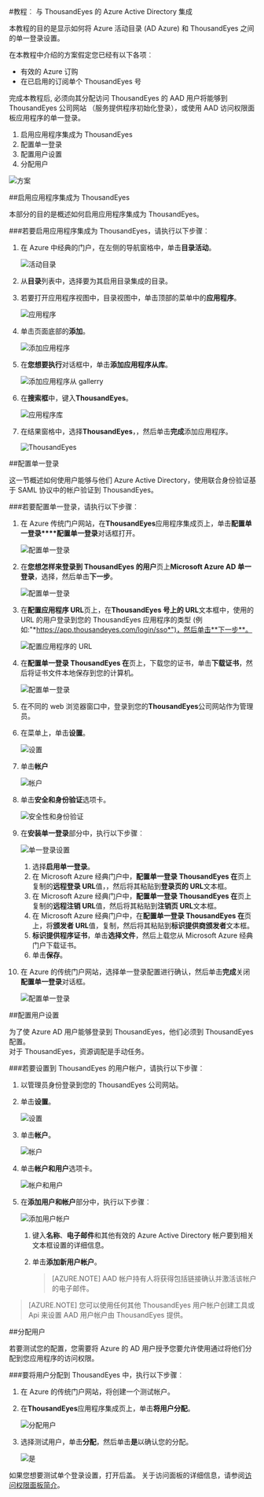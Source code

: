 <properties 
    pageTitle="教程︰ Azure Active Directory 集成与 ThousandEyes |Microsoft Azure" 
    description="了解如何使用 ThousandEyes Azure Active Directory 以启用单一登录、 自动化资源调配，以及更多 ！" 
    services="active-directory" 
    authors="jeevansd"  
    documentationCenter="na" 
    manager="femila"/>
<tags 
    ms.service="active-directory" 
    ms.devlang="na" 
    ms.topic="article" 
    ms.tgt_pltfrm="na" 
    ms.workload="identity" 
    ms.date="09/11/2016" 
    ms.author="jeedes" />

#<a name="tutorial-azure-active-directory-integration-with-thousandeyes"></a>教程︰ 与 ThousandEyes 的 Azure Active Directory 集成
  
本教程的目的是显示如何将 Azure 活动目录 (AD Azure) 和 ThousandEyes 之间的单一登录设置。
  
在本教程中介绍的方案假定您已经有以下各项︰

-   有效的 Azure 订购
-   在已启用的订阅单个 ThousandEyes 号
  
完成本教程后, 必须向其分配访问 ThousandEyes 的 AAD 用户将能够到 ThousandEyes 公司网站 （服务提供程序初始化登录），或使用 AAD 访问权限面板应用程序的单一登录。

1.  启用应用程序集成为 ThousandEyes
2.  配置单一登录
3.  配置用户设置
4.  分配用户

![方案](./media/active-directory-saas-thousandeyes-tutorial/IC790059.png "方案")

##<a name="enabling-the-application-integration-for-thousandeyes"></a>启用应用程序集成为 ThousandEyes
  
本部分的目的是概述如何启用应用程序集成为 ThousandEyes。

###<a name="to-enable-the-application-integration-for-thousandeyes-perform-the-following-steps"></a>若要启用应用程序集成为 ThousandEyes，请执行以下步骤︰

1.  在 Azure 中经典的门户，在左侧的导航窗格中，单击**目录活动**。

    ![活动目录](./media/active-directory-saas-thousandeyes-tutorial/IC700993.png "活动目录")

2.  从**目录**列表中，选择要为其启用目录集成的目录。

3.  若要打开应用程序视图中，目录视图中，单击顶部的菜单中的**应用程序**。

    ![应用程序](./media/active-directory-saas-thousandeyes-tutorial/IC700994.png "应用程序")

4.  单击页面底部的**添加**。

    ![添加应用程序](./media/active-directory-saas-thousandeyes-tutorial/IC749321.png "添加应用程序")

5.  在**您想要执行**对话框中，单击**添加应用程序从库**。

    ![添加应用程序从 gallerry](./media/active-directory-saas-thousandeyes-tutorial/IC749322.png "添加应用程序从 gallerry")

6.  在**搜索框**中，键入**ThousandEyes**。

    ![应用程序库](./media/active-directory-saas-thousandeyes-tutorial/IC790060.png "应用程序库")

7.  在结果窗格中，选择**ThousandEyes**，，然后单击**完成**添加应用程序。

    ![ThousandEyes](./media/active-directory-saas-thousandeyes-tutorial/IC790061.png "ThousandEyes")

##<a name="configuring-single-sign-on"></a>配置单一登录
  
这一节概述如何使用户能够与他们 Azure Active Directory，使用联合身份验证基于 SAML 协议中的帐户验证到 ThousandEyes。

###<a name="to-configure-single-sign-on-perform-the-following-steps"></a>若要配置单一登录，请执行以下步骤︰

1.  在 Azure 传统门户网站，在**ThousandEyes**应用程序集成页上，单击**配置单一登录****配置单一登录**对话框打开。

    ![配置单一登录](./media/active-directory-saas-thousandeyes-tutorial/IC790062.png "配置单一登录")

2.  在**您想怎样来登录到 ThousandEyes 的用户**页上**Microsoft Azure AD 单一登录**，选择，然后单击**下一步**。

    ![配置单一登录](./media/active-directory-saas-thousandeyes-tutorial/IC790063.png "配置单一登录")

3.  在**配置应用程序 URL**页上，在**ThousandEyes 号上的 URL**文本框中，使用的 URL 的用户登录到您的 ThousandEyes 应用程序的类型 (例如:"*https://app.thousandeyes.com/login/sso*")，然后单击**下一步**。 

    ![配置应用程序的 URL](./media/active-directory-saas-thousandeyes-tutorial/IC790064.png "配置应用程序的 URL")

4.  在**配置单一登录 ThousandEyes 在**页上，下载您的证书，单击**下载证书**，然后将证书文件本地保存到您的计算机。

    ![配置单一登录](./media/active-directory-saas-thousandeyes-tutorial/IC790065.png "配置单一登录")

5.  在不同的 web 浏览器窗口中，登录到您的**ThousandEyes**公司网站作为管理员。

6.  在菜单上，单击**设置**。

    ![设置](./media/active-directory-saas-thousandeyes-tutorial/IC790066.png "设置")

7.  单击**帐户**

    ![帐户](./media/active-directory-saas-thousandeyes-tutorial/IC790067.png "帐户")

8.  单击**安全和身份验证**选项卡。

    ![安全性和身份验证](./media/active-directory-saas-thousandeyes-tutorial/IC790068.png "安全性和身份验证")

9.  在**安装单一登录**部分中，执行以下步骤︰

    ![单一登录设置](./media/active-directory-saas-thousandeyes-tutorial/IC790069.png "单一登录设置")

    1.  选择**启用单一登录**。
    2.  在 Microsoft Azure 经典门户中，**配置单一登录 ThousandEyes 在**页上复制的**远程登录 URL**值，，然后将其粘贴到**登录页的 URL**文本框。
    3.  在 Microsoft Azure 经典门户中，**配置单一登录 ThousandEyes 在**页上复制的**远程注销 URL**值，然后将其粘贴到**注销页 URL**文本框。
    4.  在 Microsoft Azure 经典门户中，在**配置单一登录 ThousandEyes 在**页上，将**颁发者 URL**值，复制，然后将其粘贴到**标识提供商颁发者**文本框。
    5.  **标识提供程序证书**，单击**选择文件**，然后上载您从 Microsoft Azure 经典门户下载证书。
    6.  单击**保存**。

10. 在 Azure 的传统门户网站，选择单一登录配置进行确认，然后单击**完成**关闭**配置单一登录**对话框。

    ![配置单一登录](./media/active-directory-saas-thousandeyes-tutorial/IC790070.png "配置单一登录")

##<a name="configuring-user-provisioning"></a>配置用户设置
  
为了使 Azure AD 用户能够登录到 ThousandEyes，他们必须到 ThousandEyes 配置。  
对于 ThousandEyes，资源调配是手动任务。

###<a name="to-provision-a-user-account-to-thousandeyes-perform-the-following-steps"></a>若要设置到 ThousandEyes 的用户帐户，请执行以下步骤︰

1.  以管理员身份登录到您的 ThousandEyes 公司网站。

2.  单击**设置**。

    ![设置](./media/active-directory-saas-thousandeyes-tutorial/IC790066.png "设置")

3.  单击**帐户**。

    ![帐户](./media/active-directory-saas-thousandeyes-tutorial/IC790067.png "帐户")

4.  单击**帐户和用户**选项卡。

    ![帐户和用户](./media/active-directory-saas-thousandeyes-tutorial/IC790073.png "帐户和用户")

5.  在**添加用户和帐户**部分中，执行以下步骤︰

    ![添加用户帐户](./media/active-directory-saas-thousandeyes-tutorial/IC790074.png "添加用户帐户")

    1.  键入**名称**、**电子邮件**和其他有效的 Azure Active Directory 帐户要到相关文本框设置的详细信息。
    2.  单击**添加新用户帐户**。

        >[AZURE.NOTE] AAD 帐户持有人将获得包括链接确认并激活该帐户的电子邮件。

>[AZURE.NOTE] 您可以使用任何其他 ThousandEyes 用户帐户创建工具或 Api 来设置 AAD 用户帐户由 ThousandEyes 提供。

##<a name="assigning-users"></a>分配用户
  
若要测试您的配置，您需要将 Azure 的 AD 用户授予您要允许使用通过将他们分配到您应用程序的访问权限。

###<a name="to-assign-users-to-thousandeyes-perform-the-following-steps"></a>要将用户分配到 ThousandEyes 中，执行以下步骤︰

1.  在 Azure 的传统门户网站，将创建一个测试帐户。

2.  在**ThousandEyes**应用程序集成页上，单击**将用户分配**。

    ![分配用户](./media/active-directory-saas-thousandeyes-tutorial/IC790075.png "分配用户")

3.  选择测试用户，单击**分配**，然后单击**是**以确认您的分配。

    ![是](./media/active-directory-saas-thousandeyes-tutorial/IC767830.png "是")
  
如果您想要测试单个登录设置，打开后盖。 关于访问面板的详细信息，请参阅[访问权限面板简介](active-directory-saas-access-panel-introduction.md)。
